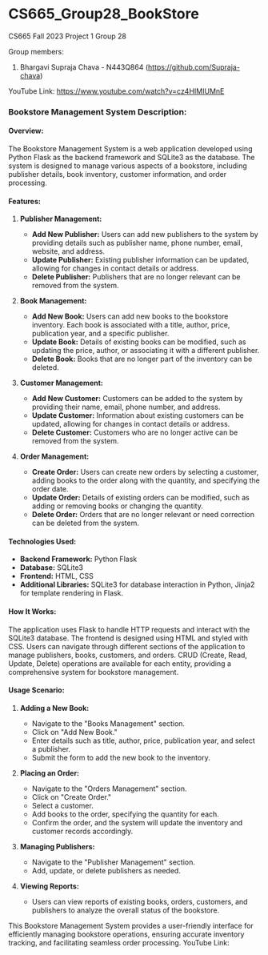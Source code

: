 # CS665_Group28_BookStore
CS665 Fall 2023 Project 1 Group 28

Group members:

1) Bhargavi Supraja Chava - N443Q864 (https://github.com/Supraja-chava)

YouTube Link: https://www.youtube.com/watch?v=cz4HIMIUMnE

### Bookstore Management System Description:

#### Overview:

The Bookstore Management System is a web application developed using Python Flask as the backend framework and SQLite3 as the database. The system is designed to manage various aspects of a bookstore, including publisher details, book inventory, customer information, and order processing.

#### Features:

1. **Publisher Management:**
   - **Add New Publisher:** Users can add new publishers to the system by providing details such as publisher name, phone number, email, website, and address.
   - **Update Publisher:** Existing publisher information can be updated, allowing for changes in contact details or address.
   - **Delete Publisher:** Publishers that are no longer relevant can be removed from the system.

2. **Book Management:**
   - **Add New Book:** Users can add new books to the bookstore inventory. Each book is associated with a title, author, price, publication year, and a specific publisher.
   - **Update Book:** Details of existing books can be modified, such as updating the price, author, or associating it with a different publisher.
   - **Delete Book:** Books that are no longer part of the inventory can be deleted.

3. **Customer Management:**
   - **Add New Customer:** Customers can be added to the system by providing their name, email, phone number, and address.
   - **Update Customer:** Information about existing customers can be updated, allowing for changes in contact details or address.
   - **Delete Customer:** Customers who are no longer active can be removed from the system.

4. **Order Management:**
   - **Create Order:** Users can create new orders by selecting a customer, adding books to the order along with the quantity, and specifying the order date.
   - **Update Order:** Details of existing orders can be modified, such as adding or removing books or changing the quantity.
   - **Delete Order:** Orders that are no longer relevant or need correction can be deleted from the system.

#### Technologies Used:

- **Backend Framework:** Python Flask
- **Database:** SQLite3
- **Frontend:** HTML, CSS
- **Additional Libraries:** SQLite3 for database interaction in Python, Jinja2 for template rendering in Flask.

#### How It Works:

The application uses Flask to handle HTTP requests and interact with the SQLite3 database. The frontend is designed using HTML and styled with CSS. Users can navigate through different sections of the application to manage publishers, books, customers, and orders. CRUD (Create, Read, Update, Delete) operations are available for each entity, providing a comprehensive system for bookstore management.

#### Usage Scenario:

1. **Adding a New Book:**
   - Navigate to the "Books Management" section.
   - Click on "Add New Book."
   - Enter details such as title, author, price, publication year, and select a publisher.
   - Submit the form to add the new book to the inventory.

2. **Placing an Order:**
   - Navigate to the "Orders Management" section.
   - Click on "Create Order."
   - Select a customer.
   - Add books to the order, specifying the quantity for each.
   - Confirm the order, and the system will update the inventory and customer records accordingly.

3. **Managing Publishers:**
   - Navigate to the "Publisher Management" section.
   - Add, update, or delete publishers as needed.

4. **Viewing Reports:**
   - Users can view reports of existing books, orders, customers, and publishers to analyze the overall status of the bookstore.

This Bookstore Management System provides a user-friendly interface for efficiently managing bookstore operations, ensuring accurate inventory tracking, and facilitating seamless order processing.
YouTube Link:
